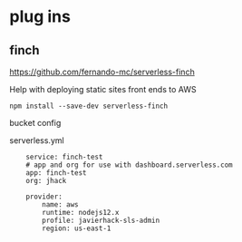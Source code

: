 # plug ins

## finch

https://github.com/fernando-mc/serverless-finch

Help with deploying static sites front ends to AWS

    npm install --save-dev serverless-finch

bucket config

serverless.yml

        service: finch-test
        # app and org for use with dashboard.serverless.com
        app: finch-test
        org: jhack

        provider:
            name: aws
            runtime: nodejs12.x
            profile: javierhack-sls-admin
            region: us-east-1
